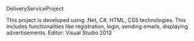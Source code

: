 DeliveryServiceProject

This project is developed using .Net, C#, HTML, CSS technologies.
This includes functionalities like registration, login, sending emails, displaying advertisements.
Editor: Visual Studio 2013

